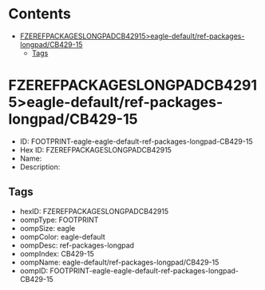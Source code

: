 



Contents
========

* [FZEREFPACKAGESLONGPADCB42915>eagle-default/ref-packages-longpad/CB429-15](#fzerefpackageslongpadcb42915eagle-defaultref-packages-longpadcb429-15)
	* [Tags](#tags)

# FZEREFPACKAGESLONGPADCB42915>eagle-default/ref-packages-longpad/CB429-15

- ID: FOOTPRINT-eagle-eagle-default-ref-packages-longpad-CB429-15
- Hex ID: FZEREFPACKAGESLONGPADCB42915
- Name: 
- Description: 

## Tags

- hexID: FZEREFPACKAGESLONGPADCB42915
- oompType: FOOTPRINT
- oompSize: eagle
- oompColor: eagle-default
- oompDesc: ref-packages-longpad
- oompIndex: CB429-15
- oompName: eagle-default/ref-packages-longpad/CB429-15
- oompID: FOOTPRINT-eagle-eagle-default-ref-packages-longpad-CB429-15
